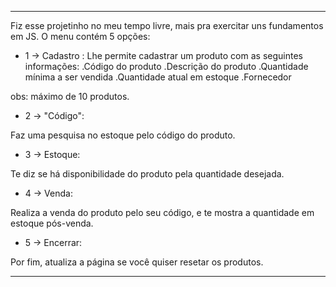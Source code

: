 ----------------------------------------------------------------------------------

Fiz esse projetinho no meu tempo livre, mais pra exercitar uns fundamentos em JS.
 O menu contém 5 opções:

* 1 -> Cadastro :
Lhe permite cadastrar um produto com as seguintes informações:
  .Código do produto
  .Descrição do produto
  .Quantidade mínima a ser vendida
  .Quantidade atual em estoque
  .Fornecedor
  
obs: máximo de 10 produtos.

* 2 -> "Código":

Faz uma pesquisa no estoque pelo código do produto.

* 3 -> Estoque:

Te diz se há disponibilidade do produto pela quantidade desejada.

* 4 -> Venda:

Realiza a venda do produto pelo seu código, e te mostra a quantidade em estoque pós-venda.

* 5 -> Encerrar:

Por fim, atualiza a página se você quiser resetar os produtos.

---------------------------------------------------------------------------------------------


